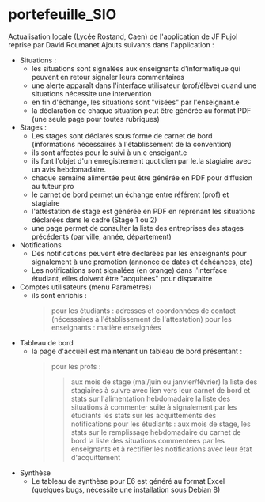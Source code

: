 # portefeuille_SIO
Actualisation locale (Lycée Rostand, Caen) de l'application de JF Pujol reprise par David Roumanet
Ajouts suivants dans l'application : 
  - Situations : 
    * les situations sont signalées aux enseignants d'informatique qui peuvent en retour signaler leurs commentaires
    * une alerte  apparaît dans l'interface utilisateur (prof/élève) quand une situations nécessite une intervention
    * en fin d'échange, les situations sont "visées" par l'enseignant.e 
    * la déclaration de chaque situation peut être générée au format PDF (une seule page pour toutes rubriques)
  - Stages : 
    * Les stages sont déclarés sous forme de carnet de bord (informations nécessaires à l'établissement de la convention)
    * ils sont affectés pour le suivi à un.e enseigant.e
    * ils font l'objet d'un enregistrement quotidien par le.la stagiaire avec un avis hebdomadaire. 
    * chaque semaine alimentée peut être générée en PDF pour diffusion au tuteur pro
    * le carnet de bord permet un échange entre référent (prof) et stagiaire 
    * l'attestation de stage est générée en PDF en reprenant les situations déclarées dans le cadre (Stage 1 ou 2)
    * une page permet de consulter la liste des entreprises des stages précédents (par ville, année, département)
  - Notifications
    * Des notifications peuvent être déclarées par les enseignants pour signalement à une promotion (annonce de dates et échéances, etc)
    * Les notifications sont signalées (en orange) dans l'interface étudiant, elles doivent être "acquitées" pour disparaitre 
  - Comptes utilisateurs (menu Paramètres)
    * ils sont enrichis : 
      > pour les étudiants : adresses et  coordonnées de contact (nécessaires à l'établissement de l'attestation)
      > pour les enseignants : matière enseignées
  - Tableau de bord
    * la page d'accueil est maintenant un tableau de bord présentant : 
      >pour les profs :
        >> aux mois de stage (mai/juin ou janvier/février) la liste des stagiaires à suivre avec lien vers leur carnet de bord et stats sur l'alimentation hebdomadaire
        >> la liste des situations à commenter suite à signalement par les étudiants
        >> les stats sur les acquittements des notifications
      > pour les étudiants : 
        >> aux mois de stage, les stats sur le remplissage hebdomadaire du carnet de bord
        >> la liste des situations commentées par les enseignants et à rectifier
        >> les notifications avec leur état d'acquittement
  - Synthèse
    * Le tableau de synthèse pour E6 est généré au format Excel (quelques bugs, nécessite une installation sous Debian 8)
  

